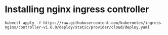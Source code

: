 # Installing nginx ingress controller

```language-bash
kubectl apply -f https://raw.githubusercontent.com/kubernetes/ingress-nginx/controller-v1.0.0/deploy/static/provider/cloud/deploy.yaml 
```